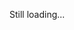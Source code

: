 Still loading...

<!---
tcollar/tcollar is a ✨ special ✨ repository because its `README.md` (this file) appears on your GitHub profile.
You can click the Preview link to take a look at your changes.
--->
